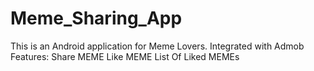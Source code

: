 # Meme_Sharing_App
This is an Android application for Meme Lovers.
Integrated with Admob
Features:
Share MEME
Like MEME
List Of Liked MEMEs
